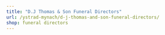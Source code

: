 ```yaml
---
title: "D.J Thomas & Son Funeral Directors"
url: /ystrad-mynach/d-j-thomas-and-son-funeral-directors/
shop: funeral directors
---
```

